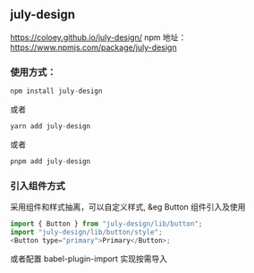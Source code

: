 ## july-design

https://coloey.github.io/july-design/
npm 地址：https://www.npmjs.com/package/july-design

### 使用方式：

```js
npm install july-design
```

或者

```js
yarn add july-design
```

或者

```js
pnpm add july-design
```

### 引入组件方式

采用组件和样式抽离，可以自定义样式, &eg Button 组件引入及使用

```js
import { Button } from "july-design/lib/button";
import "july-design/lib/button/style";
<Button type="primary">Primary</Button>;
```

或者配置 babel-plugin-import 实现按需导入
